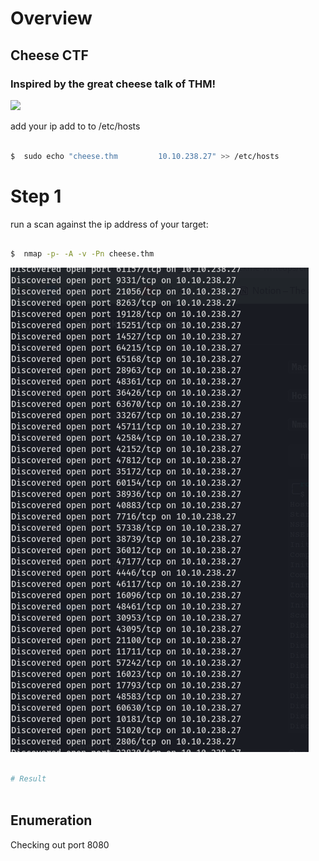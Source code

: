 # Overview

## Cheese CTF

### Inspired by the great cheese talk of THM!

![](https://tryhackme.com/room/cheesectfv10)

add  your ip add to to /etc/hosts

```bash

$  sudo echo "cheese.thm         10.10.238.27" >> /etc/hosts

```


# Step 1 


run a scan against the ip address of your target:

```bash

$  nmap -p- -A -v -Pn cheese.thm

```

![](<img src=../../../../assets/images/chesse/image.png>)




```bash

# Result



```

## Enumeration
Checking out port 8080


